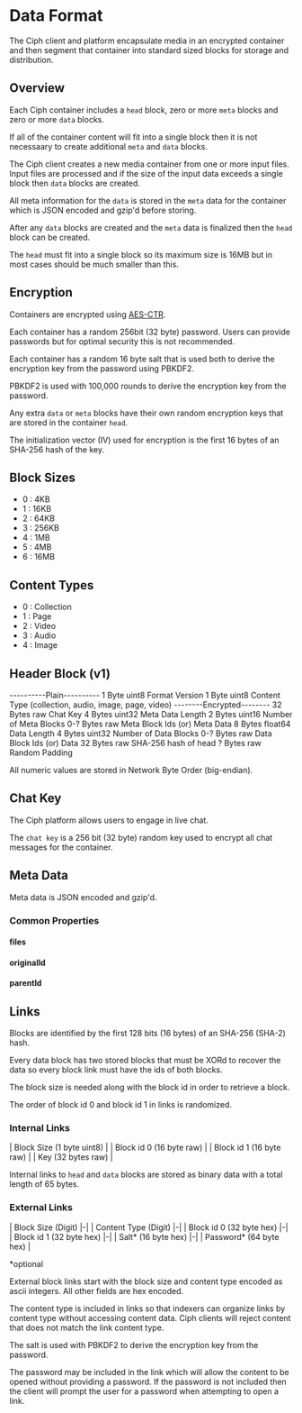 # Data Format

The Ciph client and platform encapsulate media in an encrypted container
and then segment that container into standard sized blocks for storage and
distribution.

## Overview

Each Ciph container includes a `head` block, zero or more `meta` blocks and
zero or more `data` blocks.

If all of the container content will fit into a single block then it is not
necessaary to create additional `meta` and `data` blocks.

The Ciph client creates a new media container from one or more input files.
Input files are processed and if the size of the input data exceeds a single
block then `data` blocks are created.

All meta information for the `data` is stored in the `meta` data for the
container which is JSON encoded and gzip'd before storing.

After any `data` blocks are created and the `meta` data is finalized then the
`head` block can be created.

The `head` must fit into a single block so its maximum size is 16MB but in
most cases should be much smaller than this.

## Encryption

Containers are encrypted using [AES-CTR].

Each container has a random 256bit (32 byte) password. Users can provide
passwords but for optimal security this is not recommended.

Each container has a random 16 byte salt that is used both to derive the
encryption key from the password using PBKDF2.

PBKDF2 is used with 100,000 rounds to derive the encryption key from the
password.

Any extra `data` or `meta` blocks have their own random encryption keys that
are stored in the container `head`.

The initialization vector (IV) used for encryption is the first 16 bytes of
an SHA-256 hash of the key.

[AES-CTR]: https://tools.ietf.org/html/rfc3686

## Block Sizes

* 0 : 4KB
* 1 : 16KB
* 2 : 64KB
* 3 : 256KB 
* 4 : 1MB
* 5 : 4MB
* 6 : 16MB

## Content Types

* 0 : Collection
* 1 : Page
* 2 : Video
* 3 : Audio
* 4 : Image

## Header Block (v1)

----------Plain----------
1 Byte          uint8   Format Version
1 Byte          uint8   Content Type (collection, audio, image, page, video)
--------Encrypted--------
32 Bytes        raw     Chat Key
4 Bytes         uint32  Meta Data Length
2 Bytes         uint16  Number of Meta Blocks
0-? Bytes       raw     Meta Block Ids (or) Meta Data
8 Bytes         float64 Data Length
4 Bytes         uint32  Number of Data Blocks
0-? Bytes       raw     Data Block Ids (or) Data
32 Bytes        raw     SHA-256 hash of head
? Bytes         raw     Random Padding

All numeric values are stored in Network Byte Order (big-endian).

## Chat Key

The Ciph platform allows users to engage in live chat.

The `chat key` is a 256 bit (32 byte) random key used to encrypt all chat
messages for the container.

## Meta Data

Meta data is JSON encoded and gzip'd.

### Common Properties

#### files

#### originalId

#### parentId

## Links

Blocks are identified by the first 128 bits (16 bytes) of an SHA-256 (SHA-2)
hash.

Every data block has two stored blocks that must be XORd to recover the data so
every block link must have the ids of both blocks.

The block size is needed along with the block id in order to retrieve a block.

The order of block id 0 and block id 1 in links is randomized.

### Internal Links

| Block Size (1 byte uint8) |
| Block id 0 (16 byte raw)  |
| Block id 1 (16 byte raw)  |
| Key (32 bytes raw)        | 

Internal links to `head` and `data` blocks are stored as binary data with a
total length of 65 bytes.

### External Links

| Block Size (Digit)       |-|
| Content Type (Digit)     |-|
| Block id 0 (32 byte hex) |-|
| Block id 1 (32 byte hex) |-|
| Salt* (16 byte hex)      |-|
| Password* (64 byte hex)  |

\*optional

External block links start with the block size and content type encoded as
ascii integers. All other fields are hex encoded.

The content type is included in links so that indexers can organize links by
content type without accessing content data. Ciph clients will reject content
that does not match the link content type.

The salt is used with PBKDF2 to derive the encryption key from the password.

The password may be included in the link which will allow the content to be
opened without providing a password. If the password is not included then the
client will prompt the user for a password when attempting to open a link.